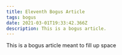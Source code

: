 ```yaml
---
title: Eleventh Bogus Article
tags: bogus
date: 2021-03-01T19:33:42.366Z
description: This is a bogus article.
---
```

This is a bogus article meant to fill up space